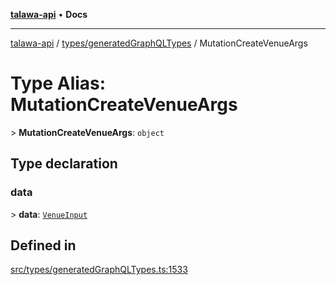 [**talawa-api**](../../../README.md) • **Docs**

***

[talawa-api](../../../modules.md) / [types/generatedGraphQLTypes](../README.md) / MutationCreateVenueArgs

# Type Alias: MutationCreateVenueArgs

\> **MutationCreateVenueArgs**: `object`

## Type declaration

### data

\> **data**: [`VenueInput`](VenueInput.md)

## Defined in

[src/types/generatedGraphQLTypes.ts:1533](https://github.com/PalisadoesFoundation/talawa-api/blob/5e38dbf44e47f2fc703410fad29ab5c8f7f26c77/src/types/generatedGraphQLTypes.ts#L1533)

